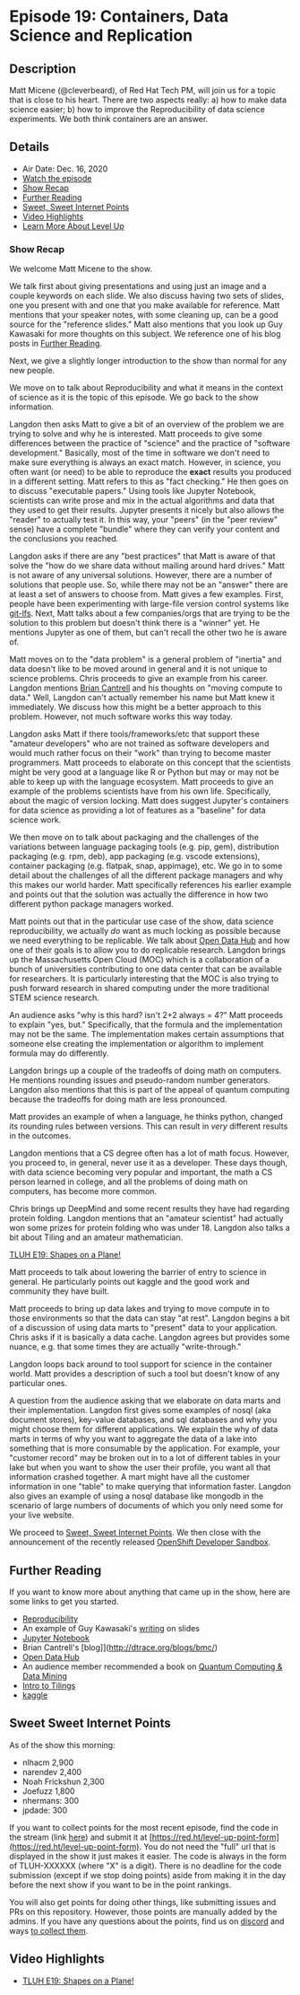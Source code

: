 # Episode 19: Containers, Data Science and Replication

## Description

Matt Micene (@cleverbeard), of Red Hat Tech PM, will join us for a topic that is close to his heart. There are two aspects really: a) how to make data science easier; b) how to improve the Reproducibility of data science experiments. We both think containers are an answer.

## Details

* Air Date: Dec. 16, 2020
* [Watch the episode](https://youtu.be/OX82D8O8jxI)
* [Show Recap](#show-recap)
* [Further Reading](#further-reading)
* [Sweet, Sweet Internet Points](#sweet-sweet-internet-points)
* [Video Highlights](#video-highlights)
* [Learn More About Level Up](https://red.ht/leveluphour)

### Show Recap

We welcome Matt Micene to the show.

We talk first about giving presentations and using just an image and a couple keywords on each slide.
We also discuss having two sets of slides, one you present with and one that you make available for reference.
Matt mentions that your speaker notes, with some cleaning up, can be a good source for the "reference slides."
Matt also mentions that you look up Guy Kawasaki for more thoughts on this subject.
We reference one of his blog posts in [Further Reading](#further-reading). 

Next, we give a slightly longer introduction to the show than normal for any new people.

We move on to talk about Reproducibility and what it means in the context of science as it is the topic of this episode.
We go back to the show information.

Langdon then asks Matt to give a bit of an overview of the problem we are trying to solve and why he is interested.
Matt proceeds to give some differences between the practice of "science" and the practice of "software development."
Basically, most of the time in software we don't need to make sure everything is always an exact match.
However, in science, you often want (or need) to be able to reproduce the **exact** results you produced in a different setting.
Matt refers to this as "fact checking."
He then goes on to discuss "executable papers."
Using tools like Jupyter Notebook, scientists can write prose and mix in the actual algorithms and data that they used to get their results.
Jupyter presents it nicely but also allows the "reader" to actually test it.
In this way, your "peers" (in the "peer review" sense) have a complete "bundle" where they can verify your content and the conclusions you reached.

Langdon asks if there are any "best practices" that Matt is aware of that solve the "how do we share data without mailing around hard drives."
Matt is not aware of any universal solutions.
However, there are a number of solutions that people use.
So, while there may not be an "answer" there are at least a set of answers to choose from.
Matt gives a few examples.
First, people have been experimenting with large-file version control systems like [git-lfs](https://git-lfs.github.com/).
Next, Matt talks about a few companies/orgs that are trying to be the solution to this problem but doesn't think there is a "winner" yet.
He mentions Jupyter as one of them, but can't recall the other two he is aware of. 

Matt moves on to the "data problem" is a general problem of "inertia" and data doesn't like to be moved around in general and it is not unique to science problems.
Chris proceeds to give an example from his career.
Langdon mentions [Brian Cantrell](http://dtrace.org/blogs/bmc/) and his thoughts on "moving compute to data."
Well, Langdon can't actually remember his name but Matt knew it immediately.
We discuss how this might be a better approach to this problem.
However, not much software works this way today.

Langdon asks Matt if there tools/frameworks/etc that support these "amateur developers" who are not trained as software developers and would much rather focus on their "work" than trying to become master programmers.
Matt proceeds to elaborate on this concept that the scientists might be very good at a language like R or Python but may or may not be able to keep up with the language ecosystem.
Matt proceeds to give an example of the problems scientists have from his own life.
Specifically, about the magic of version locking.
Matt does suggest Jupyter's containers for data science as providing a lot of features as a "baseline" for data science work.

We then move on to talk about packaging and the challenges of the variations between language packaging tools (e.g. pip, gem), distribution packaging (e.g. rpm, deb), app packaging (e.g. vscode extensions), container packaging (e.g. flatpak, snap, appimage), etc.
We go in to some detail about the challenges of all the different package managers and why this makes our world harder.
Matt specifically references his earlier example and points out that the solution was actually the difference in how two different python package managers worked.

Matt points out that in the particular use case of the show, data science reproducibility, we actually *do* want as much locking as possible because we need everything to be replicable.
We talk about [Open Data Hub](https://opendatahub.io) and how one of their goals is to allow you to do replicable research.
Langdon brings up the Massachusetts Open Cloud (MOC) which is a collaboration of a bunch of universities contributing to one data center that can be available for researchers.
It is particularly interesting that the MOC is also trying to push forward research in shared computing under the more traditional STEM science research.

An audience asks "why is this hard? isn't 2+2 always = 4?"
Matt proceeds to explain "yes, but."
Specifically, that the formula and the implementation may not be the same.
The implementation makes certain assumptions that someone else creating the implementation or algorithm to implement formula may do differently.

Langdon brings up a couple of the tradeoffs of doing math on computers.
He mentions rounding issues and pseudo-random number generators.
Langdon also mentions that this is part of the appeal of quantum computing because the tradeoffs for doing math are less pronounced.

Matt provides an example of when a language, he thinks python, changed its rounding rules between versions.
This can result in *very* different results in the outcomes.

Langdon mentions that a CS degree often has a lot of math focus.
However, you proceed to, in general, never use it as a developer.
These days though, with data science becoming very popular and important, the math a CS person learned in college, and all the problems of doing math on computers, has become more common.

Chris brings up DeepMind and some recent results they have had regarding protein folding.
Langdon mentions that an "amateur scientist" had actually won some prizes for protein folding who was under 18.
Langdon also talks a bit about Tiling and an amateur mathematician.

[TLUH E19: Shapes on a Plane!](https://clips.twitch.tv/EnchantingSolidPheasantCmonBruh)

Matt proceeds to talk about lowering the barrier of entry to science in general.
He particularly points out kaggle and the good work and community they have built.

Matt proceeds to bring up data lakes and trying to move compute in to those environments so that the data can stay "at rest".
Langdon begins a bit of a discussion of using data marts to "present" data to your application.
Chris asks if it is basically a data cache.
Langdon agrees but provides some nuance, e.g. that some times they are actually "write-through."

Langdon loops back around to tool support for science in the container world.
Matt provides a description of such a tool but doesn't know of any particular ones.

A question from the audience asking that we elaborate on data marts and their implementation.
Langdon first gives some examples of nosql (aka document stores), key-value databases, and sql databases and why you might choose them for different applications.
We explain the why of data marts in terms of why you want to aggregate the data of a lake into something that is more consumable by the application.
For example, your "customer record" may be broken out in to a lot of different tables in your lake but when you want to show the user their profile, you want all that information crashed together.
A mart might have all the customer information in one "table" to make querying that information faster.
Langdon also gives an example of using a nosql database like mongodb in the scenario of large numbers of documents of which you only need some for your live website.

We proceed to [Sweet, Sweet Internet Points](#sweet-sweet-internet-points).
We then close with the announcement of the recently released [OpenShift Developer Sandbox](https://developers.redhat.com/articles/2020/12/09/get-started-your-developer-sandbox-red-hat-openshift).

## Further Reading

If you want to know more about anything that came up in the show, here are some links to get you started.

* [Reproducibility](https://en.wikipedia.org/wiki/Reproducibility)
* An example of Guy Kawasaki's [writing](https://guykawasaki.com/the-only-10-slides-you-need-in-your-pitch/) on slides
* [Jupyter Notebook](https://jupyter.org/)
* Brian Cantrell's [blog]](http://dtrace.org/blogs/bmc/)
* [Open Data Hub](https://opendatahub.io)
* An audience member recommended a book on [Quantum Computing & Data Mining](https://doc.lagout.org/Others/Data%20Mining/Quantum%20Machine%20Learning_%20What%20Quantum%20Computing%20Means%20to%20Data%20Mining%20%5BWittek%202014-08-28%5D.pdf)
* [Intro to Tilings](http://pi.math.cornell.edu/~mec/2008-2009/KathrynLindsey/PROJECT/homepage.html)
* [kaggle](https://www.kaggle.com/)

## Sweet Sweet Internet Points

As of the show this morning:

* nlhacm            2,900
* narendev          2,400
* Noah Frickshun	2,300
* Joefuzz           1,800
* nhermans:         300
* jpdade:           300

If you want to collect points for the most recent episode, find the code in the stream (link [here](#details)) and submit it at [https://red.ht/level-up-point-form](https://red.ht/level-up-point-form).
You do not need the "full" url that is displayed in the show it just makes it easier.
The code is always in the form of TLUH-XXXXXX (where "X" is a digit).
There is no deadline for the code submission (except if we stop doing points) aside from making it in the day before the next show if you want to be in the point rankings.

You will also get points for doing other things, like submitting issues and PRs on this repository.
However, those points are manually added by the admins.
If you have any questions about the points, find us on [discord](https://discord.gg/5VMVGJt) and ways [to collect them](../activities.md).

## Video Highlights

* [TLUH E19: Shapes on a Plane!](https://clips.twitch.tv/EnchantingSolidPheasantCmonBruh)